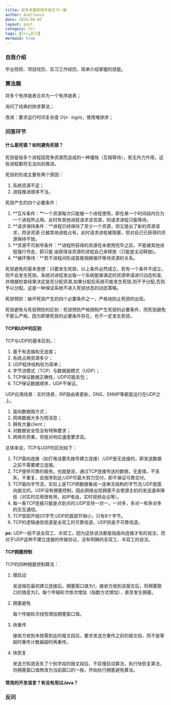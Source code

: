```yaml
---
title: 拼多多服务端开发实习一面
author: Axellance
date: 2024-06-05
layout: post
category: C++
tags: [C++,实习]
mermaid: true
---
```


### 自我介绍

毕业院校、项目经历、实习工作经历，简单介绍掌握的技能。

### 算法题

将多个有序链表合并为一个有序链表；

询问了经典的排序算法；

改进：要求运行时间复杂度 $O(n\cdot log n)$，使用堆排序；

### 问答环节

#### 什么是死锁？如何避免死锁？

死锁是指多个进程因竞争资源而造成的一种僵局（互相等待），若无外力作用，这些进程都将无法向前推进。

死锁的形成主要有两个原因：

1. 系统资源不足；
2. 进程推进顺序不当。

死锁产生的四个必要条件：

1. **互斥条件：**一个资源每次只能被一个进程使用，即在某一个时间段内仅为一个进程所占用。此时有其他进程请求该资源，则请求进程只能等待。
2. **请求保持条件：**进程已经保持了至少一个资源，但又提出了新的资源请求，而该资源 已被其他进程占有，此时请求进程被阻塞，但对自己已获得的资源保持不放。
3. **资源不可剥夺条件：**进程所获得的资源在未使用完毕之前，不能被其他进程强行夺走，即只能 由获得该资源的进程自己来释放（只能是主动释放)。
4. **循环等待：**若干进程间形成首尾相接循环等待资源的关系。

死锁避免的基本思想：只要发生死锁，以上条件必然成立，若有一个条件不成立，则不会发生死锁。系统对进程发出每一个系统能够满足的资源申请进行动态检查,并根据检查结果决定是否分配资源,如果分配后系统可能发生死锁,则不予分配,否则予以分配。这是一种保证系统不进入死锁状态的动态策略。

死锁预防：破坏死锁产生的四个必要条件之一，严格地防止死锁的出现。

死锁避免与死锁预防的区别：死锁预防严格限制产生死锁的必要条件，而死锁避免不那么严格，因为即使死锁的必要条件存在，也不一定发生死锁。

#### TCP和UDP的区别

TCP与UDP的基本区别，：

1. 基于有连接和无连接；
2. 系统占用资源多少；
3. UDP程序结构较为简单；
4. 字节流模式（TCP）与数据报模式（UDP）；
5. TCP保证数据正确性，UDP可能丢包；
6. TCP保证数据顺序，UDP不保证。

UDP应用场景：实时场景，RIP路由表更新，DNS、SNMP等都是运行在UDP之上。

1. 面向数据报方式；
2. 网络数据大多为短消息；
3. 拥有大量client；
4. 对数据安全性没有特殊要求；
5. 网络负担重，但是对响应速度要求高。

总体来说，TCP与UDP的区别如下：

1. TCP面向连接（如打电话要先拨号建立连接）;UDP是无连接的，即发送数据之前不需要建立连接。
2. TCP提供可靠的服务。也就是说，通过TCP连接传送的数据，无差错，不丢失，不重复，且按序到达;UDP尽最大努力交付，即不保证可靠交付。
3. TCP面向字节流，实际上是TCP把数据看成一连串无结构的字节流;UDP是面向报文的。UDP没有拥塞控制，因此网络出现拥塞不会使源主机的发送速率降低（对实时应用很有用，如IP电话，实时视频会议等）。
4. 每一条TCP连接只能是点到点的;UDP支持一对一，一对多，多对一和多对多的交互通信。
5. TCP首部开销20字节;UDP的首部开销小，只有8个字节。
6. TCP的逻辑通信信道是全双工的可靠信道，UDP则是不可靠信道。

**ps:** UDP一般不说全双工、半双工，因为这些说法都是指面向连接才有的说法，而对于UDP这种不建立连接的传输协议，没有明确的全双工、半双工的说法。

#### TCP拥塞控制

TCP的四种拥塞控制算法：

1. 慢启动

   发送端在最初建立连接后，拥塞窗口值为1，接收方收到该报文后，将拥塞窗口的值变为2，每个传输轮次依次增加（指数方式增加），直至发生拥塞。

2. 拥塞避免

   每个传输轮次线性增加拥塞窗口值。

3. 快重传

   接收方收到未按需到达的报文段后，要求发送方重传之前的报文段，而不是等超时重传计数器超时再重传。

4. 快恢复

   发送方知道丢失了个别字段的报文段后，不启慢启动算法，执行快恢复算法，将拥塞窗口值修改为当前窗口的一般，开始执行拥塞避免算法。

#### 常用的开发语言？有没有用过Java？



### 反问



